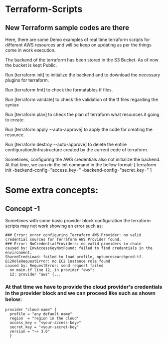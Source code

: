 # Terraform-Scripts

## New Terraform sample codes are there

Here, there are some Demo examples of real time terraform scripts for different AWS resources and will be keep on updating as per the things come in work execution.

The backend of the terraform has been stored in the S3 Bucket. As of now the bucket is kept Public.

Run [terraform init] to initialize the backend and to download the necessary plugins for terraform.

Run [terraform fmt] to check the formatables tf files.

Run [terraform validate] to check the validation of the tf files regarding the syntax

Run [terraform plan] to check the plan of terraform what resources it going to create.

Run [terraform apply --auto-approve] to apply the code for creating the resource.

Run [terraform destroy --auto-approve] to delete the entire configuration/infrastructure created by the current code of terraform.

Sometimes, configuring the AWS credentials also not initialize the backend. At that time, we can rin the init command in the bellow format:
[ terraform init -backend-config="access_key=<your access key>" -backend-config="secret_key=<your secret key>" ]

# Some extra concepts:
## Concept -1
Sometimes with some basic provider block configuration the terraform scripts may not work showing an error such as:
```
### Error: error configuring Terraform AWS Provider: no valid credential sources for Terraform AWS Provider found.
### Error: NoCredentialProviders: no valid providers in chain
caused by: EnvAccessKeyNotFound: failed to find credentials in the environment.
SharedCredsLoad: failed to load profile, optumresearchprod-tf.
EC2RoleRequestError: no EC2 instance role found
caused by: RequestError: send request failed
  on main.tf line 12, in provider "aws":
  12: provider "aws" {...
```
### At that time we have to provide the cloud provider's credentials in the provider block and we can proceed like such as shown below:
```
provider "cloud-name" {
  profile = "any default name"
  region  = "region in the cloud"
  access_key = "<your-access-key>"
  secret_key = "<your-secret-key"
  version = "~> 3.0"
  }
```
